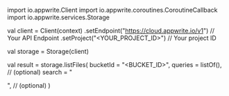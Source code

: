 import io.appwrite.Client
import io.appwrite.coroutines.CoroutineCallback
import io.appwrite.services.Storage

val client = Client(context)
    .setEndpoint("https://cloud.appwrite.io/v1") // Your API Endpoint
    .setProject("<YOUR_PROJECT_ID>") // Your project ID

val storage = Storage(client)

val result = storage.listFiles(
    bucketId = "<BUCKET_ID>", 
    queries = listOf(), // (optional)
    search = "<SEARCH>", // (optional)
)